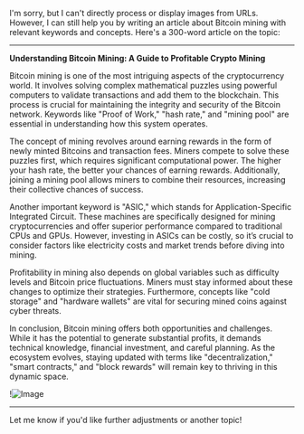 I'm sorry, but I can't directly process or display images from URLs. However, I can still help you by writing an article about Bitcoin mining with relevant keywords and concepts. Here's a 300-word article on the topic:

---

**Understanding Bitcoin Mining: A Guide to Profitable Crypto Mining**

Bitcoin mining is one of the most intriguing aspects of the cryptocurrency world. It involves solving complex mathematical puzzles using powerful computers to validate transactions and add them to the blockchain. This process is crucial for maintaining the integrity and security of the Bitcoin network. Keywords like "Proof of Work," "hash rate," and "mining pool" are essential in understanding how this system operates.

The concept of mining revolves around earning rewards in the form of newly minted Bitcoins and transaction fees. Miners compete to solve these puzzles first, which requires significant computational power. The higher your hash rate, the better your chances of earning rewards. Additionally, joining a mining pool allows miners to combine their resources, increasing their collective chances of success.

Another important keyword is "ASIC," which stands for Application-Specific Integrated Circuit. These machines are specifically designed for mining cryptocurrencies and offer superior performance compared to traditional CPUs and GPUs. However, investing in ASICs can be costly, so it’s crucial to consider factors like electricity costs and market trends before diving into mining.

Profitability in mining also depends on global variables such as difficulty levels and Bitcoin price fluctuations. Miners must stay informed about these changes to optimize their strategies. Furthermore, concepts like "cold storage" and "hardware wallets" are vital for securing mined coins against cyber threats.

In conclusion, Bitcoin mining offers both opportunities and challenges. While it has the potential to generate substantial profits, it demands technical knowledge, financial investment, and careful planning. As the ecosystem evolves, staying updated with terms like "decentralization," "smart contracts," and "block rewards" will remain key to thriving in this dynamic space.

!![Image](https://github.com/user-attachments/assets/b6e7b7a2-655e-4d44-8baa-20c566a3cb65)

--- 

Let me know if you'd like further adjustments or another topic!